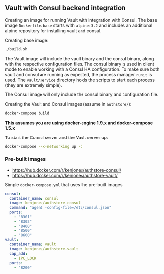 ## Vault with Consul backend integration

Creating an image for running Vault with integration with Consul. The base image `Dockerfile.base` starts with `alpine:3.2` and includes an additional alpine repository for installing vault and consul.

Creating base image:
```bash
./build.sh
```

The Vault image will include the vault binary and the consul binary, along with the respective configuration files. The consul binary is used in client mode to enable working with a Consul HA configuration. To make sure both vault and consul are running as expected, the process manager `runit` is used. The `vault/service` directory holds the scripts to start each process (they are extremely simple).

The Consul image will only include the consul binary and configuration file.

Creating the Vault and Consul images (assume in `authstore/`):
```bash
docker-compose build
```

**This assumes you are using docker-engine 1.9.x and docker-compose 1.5.x**

To start the Consul server and the Vault server up:
```bash
docker-compose --x-networking up -d
```

### Pre-built images

- https://hub.docker.com/r/kenjones/authstore-consul/
- https://hub.docker.com/r/kenjones/authstore-vault/

Simple `docker-compose.yml` that uses the pre-built images.

```yaml
consul:
  container_name: consul
  image: kenjones/authstore-consul
  command: "agent -config-file=/etc/consul.json"
  ports:
    - "8301"
    - "8302"
    - "8400"
    - "8500"
    - "8600"
vault:
  container_name: vault
  image: kenjones/authstore-vault
  cap_add:
    - IPC_LOCK
  ports:
    - "8200"
```
